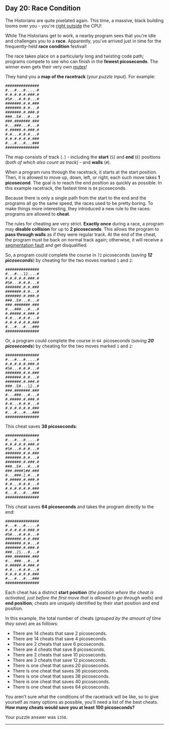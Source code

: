 ## Day 20: Race Condition

The Historians are quite pixelated again. This time, a massive, black building looms 
over you - you're [right outside](https://adventofcode.com/2017/day/24) the CPU!

While The Historians get to work, a nearby program sees that you're idle and challenges 
you to a **race**. Apparently, you've arrived just in time for the frequently-held 
**race condition** festival!

The race takes place on a particularly long and twisting code path; programs compete 
to see who can finish in the **fewest picoseconds**. The winner even gets their very 
own [mutex](https://en.wikipedia.org/wiki/Lock_(computer_science))!

They hand you a **map of the racetrack** (_your puzzle input_). For example:

```
###############
#...#...#.....#
#.#.#.#.#.###.#
#S#...#.#.#...#
#######.#.#.###
#######.#.#...#
#######.#.###.#
###..E#...#...#
###.#######.###
#...###...#...#
#.#####.#.###.#
#.#...#.#.#...#
#.#.#.#.#.#.###
#...#...#...###
###############
```

The map consists of track (`.`) - including the **start** (`S`) and **end** (`E`) 
positions (_both of which also count as track_) - and **walls** (`#`).

When a program runs through the racetrack, it starts at the start position. Then, it 
is allowed to move up, down, left, or right; each such move takes **1 picosecond**. 
The goal is to reach the end position as quickly as possible. In this example 
racetrack, the fastest time is `84` picoseconds.

Because there is only a single path from the start to the end and the programs all 
go the same speed, the races used to be pretty boring. To make things more 
interesting, they introduced a new rule to the races: programs are allowed to **cheat**.

The rules for cheating are very strict. **Exactly once** during a race, a program 
may **disable collision** for up to **2 picoseconds**. This allows the program to 
**pass through walls** as if they were regular track. At the end of the cheat, the 
program must be back on normal track again; otherwise, it will receive a 
[segmentation fault](https://en.wikipedia.org/wiki/Segmentation_fault) and get 
disqualified.

So, a program could complete the course in `72` picoseconds (_saving **12 picoseconds**_) 
by cheating for the two moves marked `1` and `2`:

```
###############
#...#...12....#
#.#.#.#.#.###.#
#S#...#.#.#...#
#######.#.#.###
#######.#.#...#
#######.#.###.#
###..E#...#...#
###.#######.###
#...###...#...#
#.#####.#.###.#
#.#...#.#.#...#
#.#.#.#.#.#.###
#...#...#...###
###############
```

Or, a program could complete the course in `64 `picoseconds (_saving **20 picoseconds**_) 
by cheating for the two moves marked `1` and `2`:

```
###############
#...#...#.....#
#.#.#.#.#.###.#
#S#...#.#.#...#
#######.#.#.###
#######.#.#...#
#######.#.###.#
###..E#...12..#
###.#######.###
#...###...#...#
#.#####.#.###.#
#.#...#.#.#...#
#.#.#.#.#.#.###
#...#...#...###
###############
```

This cheat saves **38 picoseconds**:

```
###############
#...#...#.....#
#.#.#.#.#.###.#
#S#...#.#.#...#
#######.#.#.###
#######.#.#...#
#######.#.###.#
###..E#...#...#
###.####1##.###
#...###.2.#...#
#.#####.#.###.#
#.#...#.#.#...#
#.#.#.#.#.#.###
#...#...#...###
###############
```

This cheat saves **64 picoseconds** and takes the program directly to the end:

```
###############
#...#...#.....#
#.#.#.#.#.###.#
#S#...#.#.#...#
#######.#.#.###
#######.#.#...#
#######.#.###.#
###..21...#...#
###.#######.###
#...###...#...#
#.#####.#.###.#
#.#...#.#.#...#
#.#.#.#.#.#.###
#...#...#...###
###############
```

Each cheat has a distinct **start position** (_the position where the cheat is activated, 
just before the first move that is allowed to go through walls_) and **end position**; 
cheats are uniquely identified by their start position and end position.

In this example, the total number of cheats (_grouped by the amount of time they save_) 
are as follows:

* There are 14 cheats that save 2 picoseconds.
* There are 14 cheats that save 4 picoseconds.
* There are 2 cheats that save 6 picoseconds.
* There are 4 cheats that save 8 picoseconds.
* There are 2 cheats that save 10 picoseconds.
* There are 3 cheats that save 12 picoseconds.
* There is one cheat that saves 20 picoseconds.
* There is one cheat that saves 36 picoseconds.
* There is one cheat that saves 38 picoseconds.
* There is one cheat that saves 40 picoseconds.
* There is one cheat that saves 64 picoseconds.

You aren't sure what the conditions of the racetrack will be like, so to give 
yourself as many options as possible, you'll need a list of the best cheats. 
**How many cheats would save you at least 100 picoseconds?**

Your puzzle answer was `1358`.

---


